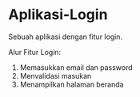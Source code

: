 # Aplikasi-Login
Sebuah aplikasi dengan fitur login.

Alur Fitur Login:
1. Memasukkan email dan password
2. Menvalidasi masukan
3. Menampilkan halaman beranda
